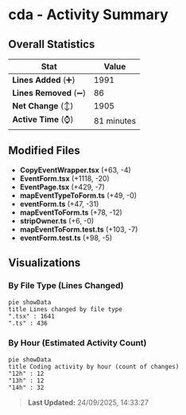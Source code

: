 # cda - Activity Summary 

## Overall Statistics

| Stat                   | Value                                                             |
| ---------------------- | ----------------------------------------------------------------- |
| **Lines Added** (➕)   | 1991                                          |
| **Lines Removed** (➖) | 86                                        |
| **Net Change** (↕)    | 1905                |
| **Active Time** (⌚)   | 81 minutes |


## Modified Files
- **CopyEventWrapper.tsx** (+63, -4)
- **EventForm.tsx** (+1118, -20)
- **EventPage.tsx** (+429, -7)
- **mapEventTypeToForm.ts** (+49, -0)
- **eventForm.ts** (+47, -31)
- **mapEventToForm.ts** (+78, -12)
- **stripOwner.ts** (+6, -0)
- **mapEventToForm.test.ts** (+103, -7)
- **eventForm.test.ts** (+98, -5)

## Visualizations

### By File Type (Lines Changed)

```mermaid
pie showData
title Lines changed by file type
".tsx" : 1641
".ts" : 436
```

### By Hour (Estimated Activity Count)

```mermaid
pie showData
title Coding activity by hour (count of changes)
"12h" : 12
"13h" : 12
"14h" : 32
```


> **Last Updated:** 24/09/2025, 14:33:27